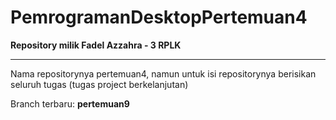 # PemrogramanDesktopPertemuan4

**Repository milik Fadel Azzahra - 3 RPLK**
___
Nama repositorynya pertemuan4, namun untuk isi repositorynya berisikan seluruh tugas (tugas project berkelanjutan)

Branch terbaru: **pertemuan9**
